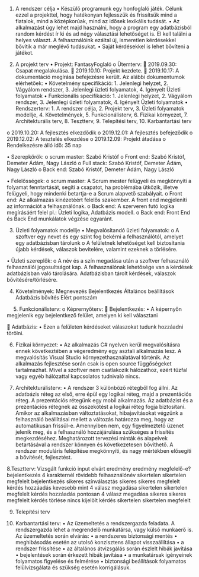1.	A rendszer célja
•	Készülő programunk egy honfoglaló játék. Célunk ezzel a projekttel, hogy hatékonyan fejlesszük és frissítsük mind a fiatalok, mind a középkorúak, mind az idősek lexikális tudását.
•	Az alkalmazást úgy lehet majd használni, hogy a program egy adatbázisból random kérdést ír ki és ad négy választási lehetőséget is. El kell találni a helyes választ. A felhasználóink ezáltal új, ismeretlen kérdésekkel bővítik a már meglévő tudásukat.
•	Saját kérdésekkel is lehet bővíteni a játékot.

2.	A projekt terv
•	Projekt: FantasyFoglaló
o	Ütemterv:
	2019.09.30: Csapat megalakulása.
	2019.10.10: Projekt kezdete.
	2019.10.17: A dokumentáció megírása befejezésre került. Az alábbi dokumentumok elérhetőek:
•	Követelmény specifikáció: 1. Jelenlegi helyzet, 2. Vágyálom rendszer, 3. Jelenlegi üzleti folyamatok, 4. Igényelt Üzleti folyamatok
•	Funkcionális specifikáció: 1. Jelenlegi helyzet, 2. Vágyálom rendszer, 3. Jelenlegi üzleti folyamatok, 4. Igényelt Üzleti folyamatok
•	Rendszerterv: 1. A rendszer célja, 2. Projekt terv, 3. Üzleti folyamatok modellje, 4. Követelmények, 5. Funkcionálisterv, 6. Fizikai környezet, 7. Architekturális terv, 8. Tesztterv, 9. Telepítési terv, 10. Karbantartási terv

o	2019.10.20: A fejlesztés elkezdődik
o	2019.12.01: A fejlesztés befejeződik
o	2019.12.02: A tesztelés elkezdése
o	2019.12.09: Projekt átadása
o	Rendelkezésre álló idő: 35 nap

•	Szerepkörök:
o	scrum master: Szabó Kristóf
o	Front end: Szabó Kristóf, Demeter Ádám, Nagy László
o	Full stack: Szabó Kristóf, Demeter Ádám, Nagy László
o	Back end: Szabó Kristóf, Demeter Ádám, Nagy László


•	Felelősségek:
o	scrum master: A Scrum mester felügyeli és megkönnyíti a folyamat fenntartását, segíti a csapatot, ha problémába ütközik, illetve felügyeli, hogy mindenki betartja-e a Scrum alapvető szabályait.
o	Front end: Az alkalmazás kinézetéért felelős szakember. A front end megjeleníti az információt a felhasználónak.
o	Back end: A szerveren futó logika megírásáért felel pl.:
Üzleti logika, Adatbázis modell.
o	Back end: Front End és Back End munkálatok végzése egyaránt.


3. Üzleti folyamatok modellje
•	Megvalósítandó üzleti folyamatok:
o	A szoftver egy nevet és egy színt fog bekérni a felhasználótól, amelyet egy adatbázisban tárolunk
o	A felületnek lehetőséget kell biztosítania újabb kérdések, válaszok bevitelére, valamint ezeknek a törlésére.

•	Üzleti szereplők:
o	A név és a szín megadása után a szoftver felhasználó felhasználói jogosultságot kap. A felhasználónak lehetősége van a kérdések adatbázisban való tárolására. Adatbázisban tárolt kérdések, válaszok bővítésére/törlésére.

4. Követelmények:
Megnevezés
Bejelentkezés
Általános beállítások
Adatbázis bővítés
Elért pontszám


 
5. Funkcionálisterv:
o	Képrernyőterv:
	Bejelentkezés:
•	A képernyőn megjelenik egy bejelentkező felület, amelyen ki kell választani 

	Adatbázis: 
•	Ezen a felületen kérdéseket válaszokat tudunk hozzáadni törölni.


6. Fizikai környezet:
•	Az alkalmazás C# nyelven kerül megvalósításra ennek következtében a végeredmény egy asztali alkalmazás lesz. A megvalósítás Visual Studio környezethasználatával történik. Az alkalmazás fejlesztése során csak is open source függőségeket tartalmazhat. Mivel a szoftver nem csatlakozik hálózathoz, ezért tűzfal vagy egyéb hálózattal kapcsolatos tudnivaló nincs.

7. Architekturálisterv:
•	A rendszer 3 különböző rétegből fog állni. Az adatbázis réteg az első, erre épül egy logikai réteg, majd a prezentációs réteg. A prezentációs rétegünk egy mobil alkalmazás. Az adatbázist és a prezentációs rétegnek az összekötést a logikai réteg fogja biztosítani. Amikor az alkalmazásban változtatásokat, hibajavításokat végzünk a felhasználó beállításai mellett a változás határozza meg, hogy az automatikusan frissül-e. Amennyiben nem, egy figyelmeztető üzenet jelenik meg, és a felhasználó hozzájárulása szükséges a frissítés megkezdéséhez. Meghatározott tervezési minták és alapelvek betartásával a rendszer könnyen és következetesen bővíthető. A rendszer moduláris felépítése megkönnyíti, és nagy mértékben elősegíti a bővítését, fejlesztést.

8.Tesztterv:
Vizsgált funkció	input	elvárt eredmény	eredmény	megfelelő-e?
bejelentkezés	4 karakternél rövidebb felhasználónév	sikertelen	sikertelen	megfelelt
bejelentkezés	sikeres színválasztás	sikeres	sikeres	megfelelt
kérdés hozzáadás	kevesebb mint 4 válasz megadása	sikertelen	sikertelen	megfelelt
kérdés hozzáadás	pontosan 4 válasz megadása	sikeres	sikeres	megfelelt
kérdés törlése	nincs kijelölt kérdés	sikertelen	sikertelen	megfelelt

9. Telepítési terv

10. Karbantartási terv:
•	Az üzemeltetés a rendszergazda feladata. A rendszergazda lehet a megrendelő munkatársa, vagy külső munkaerő is. Az üzemeltetés során elvárás:
•	a rendszeres biztonsági mentés
•	meghibásodás esetén az utolsó konzisztens állapot visszaállítása
•	a rendszer frissítése
•	az általános átvizsgálás során észlelt hibák javítása
•	bejelentések során érkezett hibák javítása
•	a munkatársak igényeinek folyamatos figyelése és felmérése
•	biztonsági beállítások folyamatos felülvizsgálata és szükség esetén korrigálásuk.

